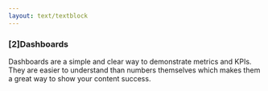 ```yaml
---
layout: text/textblock
---
```


### [2]Dashboards
Dashboards are a simple and clear way to demonstrate metrics and KPIs. They are easier to understand than numbers themselves which makes them a great way to show your content success.
